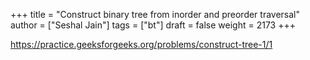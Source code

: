 +++
title = "Construct binary tree from inorder and preorder traversal"
author = ["Seshal Jain"]
tags = ["bt"]
draft = false
weight = 2173
+++

<https://practice.geeksforgeeks.org/problems/construct-tree-1/1>
